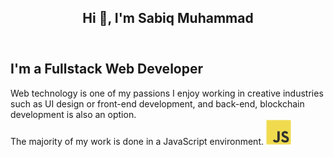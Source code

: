 <article>
  <header>
    <h1>Hi 👋, I'm Sabiq Muhammad</h1>
  </header>
  <section>
      <h2>I'm a Fullstack Web Developer</h2>
      <p>
        Web technology is one of my passions I enjoy working in creative industries such as
        UI design or front-end development, and back-end, blockchain development is also an option. 
        <br />
        The majority of my work is done in a JavaScript environment.  <img src="https://raw.githubusercontent.com/devicons/devicon/master/icons/javascript/javascript-original.svg" alt="javascript" width="40" height="40"/>
      </p>
  </section>
</article>




<!--
**sabiq7392/sabiq7392** is a ✨ _special_ ✨ repository because its `README.md` (this file) appears on your GitHub profile.

Here are some ideas to get you started:

- 🔭 I’m currently working on ...
- 🌱 I’m currently learning ...
- 👯 I’m looking to collaborate on ...
- 🤔 I’m looking for help with ...
- 💬 Ask me about ...
- 📫 How to reach me: ...
- 😄 Pronouns: ...
- ⚡ Fun fact: ...
-->
